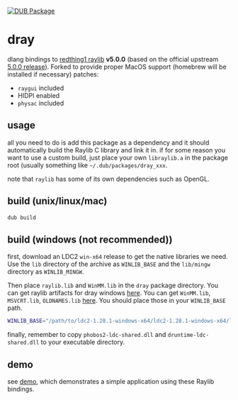 [![DUB Package](https://img.shields.io/dub/v/dray.svg)](https://code.dlang.org/packages/dray)

# dray

dlang bindings to [redthing1 raylib](https://github.com/redthing1/raylib) **v5.0.0** (based on the official upstream [5.0.0 release](https://github.com/raysan5/raylib/releases/tag/5.0.0)).
Forked to provide proper MacOS support (homebrew will be installed if necessary)
patches:
+ `raygui` included
+ HIDPI enabled
+ `physac` included

## usage

all you need to do is add this package as a dependency and it should automatically build the Raylib C library and link it in.
if for some reason you want to use a custom build, just place your own `libraylib.a` in the package root (usually something like `~/.dub/packages/dray_xxx`.

note that `raylib` has some of its own dependencies such as OpenGL.

## build (unix/linux/mac)
```sh
dub build
```

## build (windows (not recommended))

first, download an LDC2 `win-x64` release to get the native libraries we need. 
Use the `lib` directory of the archive as `WINLIB_BASE` and the `lib/mingw` directory as `WINLIB_MINGW`.

Then place `raylib.lib` and `WinMM.lib` in the `dray` package directory.
You can get raylib artifacts for dray windows [here](https://github.com/redthing1/raylib/actions/workflows/windows.yml).
You can get `WinMM.lib`, `MSVCRT.lib`, `OLDNAMES.lib` [here](https://github.com/redthing1/dray/releases/download/v5.0.0-r3/winlibs_extra.7z). You should place those in your `WINLIB_BASE` path.

```sh
WINLIB_BASE="/path/to/ldc2-1.28.1-windows-x64/ldc2-1.28.1-windows-x64/lib/" WINLIB_MINGW="/path/to/Downloads/ldc2-1.28.1-windows-x64/ldc2-1.28.1-windows-x64/lib/mingw" dub build --compiler ldc2 --arch=x86_64-windows-msvc
```

finally, remember to copy `phobos2-ldc-shared.dll` and `druntime-ldc-shared.dll` to your executable directory.

## demo

see [demo](demo/), which demonstrates a simple application using these Raylib bindings.
